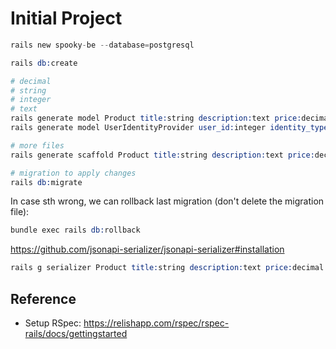 # Initial Project

```s
rails new spooky-be --database=postgresql
```

```s
rails db:create
```

```s
# decimal
# string
# integer
# text
rails generate model Product title:string description:text price:decimal currency:string
rails generate model UserIdentityProvider user_id:integer identity_type:string firebase_uid:string

# more files 
rails generate scaffold Product title:string description:text price:decimal currency:string

# migration to apply changes
rails db:migrate
```

In case sth wrong, we can rollback last migration (don't delete the migration file):
```s
bundle exec rails db:rollback
```

https://github.com/jsonapi-serializer/jsonapi-serializer#installation
```s
rails g serializer Product title:string description:text price:decimal currency:string
```

## Reference
- Setup RSpec: https://relishapp.com/rspec/rspec-rails/docs/gettingstarted